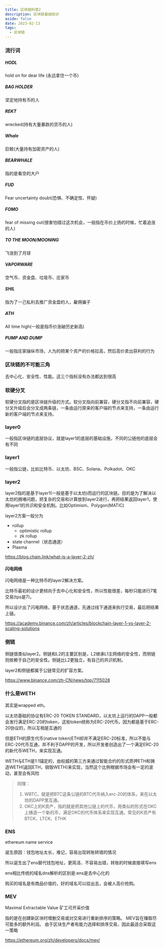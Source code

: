 ```yaml
---
title: 区块链科普2
description: 区块链基础知识
aside: false
date: 2023-02-13
tags:
  - 区块链
---
```




### 流行词

##### HODL

hold on for dear life (永远拿住一个币)

##### BAG HOLDER

坚定地持有币的人

##### REKT

wrecked(持有大量暴跌的货币的人)

##### Whale

巨鲸(大量持有加密资产的人)

##### BEARWHALE

指的是看空的大户

##### FUD

Fear uncertainty doubt(恐惧、不确定性、怀疑)

##### FOMO

fear of missing out(很害怕错过这次机会，一般指在币价上扬的时候，忙着追涨的人)

##### TO THE MOON/MOONING

飞涨到了月球

##### VAPORWARE

空气币、资金盘、垃圾币、庄家币

##### SHIL

指为了一己私利去推广资金盘的人，雇佣骗子

##### ATH

All time high(一般是指币价涨破历史新高)

##### PUMP AND DUMP

一般指庄家操纵市场，人为的把某个资产的价格拉高，然后高价卖出获利的行为

### 区块链的不可能三角

去中心化、安全性、性能。这三个指标没有办法都达到很高

### 软硬分叉

软硬分叉指的是区块链升级的方式。软分叉指向前兼容，硬分叉指不向前兼容，硬分叉升级后会分叉成两条链，一条由运行原来的客户端的节点来支持，一条由运行新的客户端的节点来支持。

### layer0

一般指区块链的底层协议，就是layer1的底层的基础设施，不同的公链他的底层会有不同

### layer1

一般指公链，比如比特币、以太坊、BSC、Solana、Polkadot、OKC

### layer2

layer2指的是基于layer1(一般是基于以太坊)而运行的区块链。目的是为了解决以太坊的拥堵问题，把复杂的交易和计算放到layer2进行，再把结果返回layer1，使用layer1的共识和安全机制。比如Optimism、Polygon(MATIC)

layer2方案一般分为

- rollup
  - optimistic rollup
  - zk rollup
- state channel（状态通道）
- Plasma

https://blog.chain.link/what-is-a-layer-2-zh/

#### 闪电网络

闪电网络是一种比特币的layer2解决方案。

比特币最初的设计更倾向于去中心化和安全性，所以性能很差，每秒只能进行7笔交易(tps是7)。

所以设计出了闪电网络，基于状态通道，先通过线下通道来执行交易，最后把结果上链。

https://academy.binance.com/zh/articles/blockchain-layer-1-vs-layer-2-scaling-solutions

### 侧链

侧链很类似layer2。侧链和L2的主要区别是，L2继承L1主网络的安全性，而侧链则依赖于自己的安全性。侧链比L2更独立，有自己的共识机制。

layer2和侧链都属于公链常见的扩容方案。

https://www.binance.com/zh-CN/news/top/7115028



### 什么是WETH

其实是wrapped eth。

以太坊基础的协议有ERC-20 TOKEN STANDARD，以太坊上运行的DAPP一般都会发行满足ERC-20的token，这些token统称为ERC-20代币。因为都是基于ERC-20协议的，所以互相是互通的

但是ETH的原生代币(native token)ETH却并不满足ERC-20标准，所以不能与ERC-20代币互通，并不利于DAPP的开发，所以开发者创造出了一个满足ERC-20的新代币WETH，来实现互通。

WETH与ETH是1:1锚定的，由权威的第三方来通过智能合约的形式质押ETH和铸造WETH(返回ETH，销毁WETH)来实现，当然这个比例根据市场会有一定的波动，甚至会有风险

>  同理：
>
> 1. WBTC，就是把BTC这条公链的BTC代币纳入erc-20的体系，来在以太坊的DAPP里互通。
> 2. OKC上的K资产，指的就是把其他公链上的代币，用类似的形式在OKC上铸造一个新的币，满足OKC的代币体系来实现互通。常见的K资产有BTCK、LTCK、ETHK

### ENS

ethereum name service

诞生原因：钱包地址太长，难记，容易出现转账转错的情况

所以诞生出了ens替代钱包地址，更简洁、不容易出错，转账的时候直接填写ens

ens相比传统的域名dns解析的区别是:ens是去中心化的

购买的域名是有商品价值的，好的域名可以挂出去，会被人高价抢购。

### MEV

Maximal Extractable Value 矿工可开采价值

指的是在创建新区块时增删交易或对交易进行重新排序的策略。 MEV旨在赚取尽可能多的额外利润。 由于区块生产者有能力选择和排序交易，因此最适合采取这一策略

https://ethereum.org/zh/developers/docs/mev/

